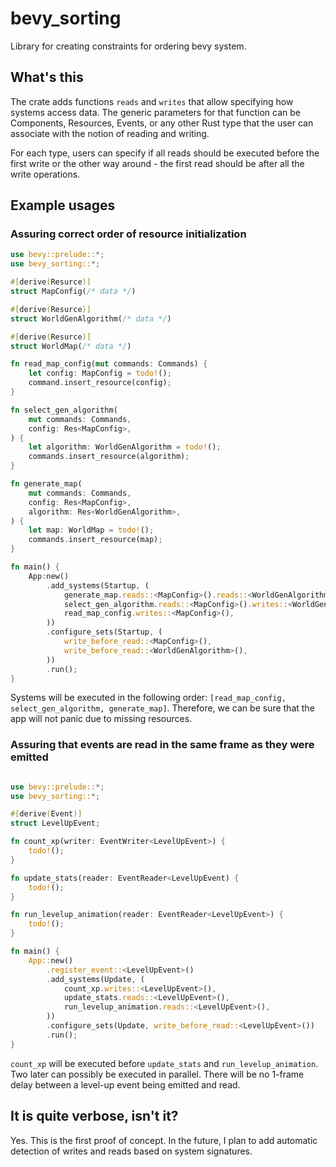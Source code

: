 # bevy_sorting

Library for creating constraints for ordering bevy system.

## What's this

The crate adds functions `reads` and `writes` that allow specifying how systems access data. The generic parameters for that function can be Components, Resources, Events, or any other Rust type that the user can associate with the notion of reading and writing.

For each type, users can specify if all reads should be executed before the first write or the other way around - the first read should be after all the write operations.

## Example usages

### Assuring correct order of resource initialization

```rust
use bevy::prelude::*;
use bevy_sorting::*;

#[derive(Resurce)]
struct MapConfig(/* data */)

#[derive(Resurce)]
struct WorldGenAlgorithm(/* data */)

#[derive(Resurce)]
struct WorldMap(/* data */)

fn read_map_config(mut commands: Commands) {
    let config: MapConfig = todo!();
    command.insert_resource(config);
}

fn select_gen_algorithm(
    mut commands: Commands, 
    config: Res<MapConfig>,
) {
    let algorithm: WorldGenAlgorithm = todo!();
    commands.insert_resource(algorithm);
}

fn generate_map(
    mut commands: Commands,
    config: Res<MapConfig>,
    algorithm: Res<WorldGenAlgorithm>,
) {
    let map: WorldMap = todo!();
    commands.insert_resource(map);
}

fn main() {
    App:new()
        .add_systems(Startup, (
            generate_map.reads::<MapConfig>().reads::<WorldGenAlgorithm>(),
            select_gen_algorithm.reads::<MapConfig>().writes::<WorldGenAlgorithm>,
            read_map_config.writes::<MapConfig>(),
        ))
        .configure_sets(Startup, (
            write_before_read::<MapConfig>(), 
            write_before_read::<WorldGenAlgorithm>(),
        ))
        .run();
}

```

Systems will be executed in the following order: `[read_map_config, select_gen_algorithm, generate_map]`. Therefore, we can be sure that the app will not panic due to missing resources.

### Assuring that events are read in the same frame as they were emitted

```rust

use bevy::prelude::*;
use bevy_sorting::*;

#[derive(Event)]
struct LevelUpEvent;

fn count_xp(writer: EventWriter<LevelUpEvent>) {
    todo!();
}

fn update_stats(reader: EventReader<LevelUpEvent) {
    todo!();
}

fn run_levelup_animation(reader: EventReader<LevelUpEvent>) {
    todo!();
}

fn main() {
    App::new()
        .register_event::<LevelUpEvent>()
        .add_systems(Update, (
            count_xp.writes::<LevelUpEvent>(),
            update_stats.reads::<LevelUpEvent>(),
            run_levelup_animation.reads::<LevelUpEvent>(),
        ))
        .configure_sets(Update, write_before_read::<LevelUpEvent>())
        .run();
}
```

`count_xp` will be executed before `update_stats` and `run_levelup_animation`. Two later can possibly be executed in parallel. There will be no 1-frame delay between a level-up event being emitted and read.

## It is quite verbose, isn't it?

Yes. This is the first proof of concept. In the future, I plan to add automatic detection of writes and reads based on system signatures.
